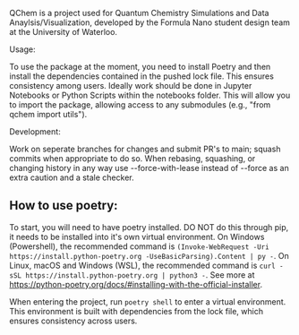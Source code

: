 QChem is a project used for Quantum Chemistry Simulations and Data Anaylsis/Visualization, developed by the Formula Nano student design team at the University of Waterloo.

Usage:

To use the package at the moment, you need to install Poetry and then install the dependencies contained in the pushed lock file. This ensures consistency among users. Ideally work should be done in Jupyter Notebooks or Python Scripts within the notebooks folder. This will allow you to import the package, allowing access to any submodules (e.g., "from qchem import utils").

Development:

Work on seperate branches for changes and submit PR's to main; squash commits when appropriate to do so. When rebasing, squashing, or changing history in any way use --force-with-lease instead of --force as an extra caution and a stale checker.

## How to use poetry:
To start, you will need to have poetry installed. DO NOT do this through pip, it needs to be installed into it's own virtual environment. 
On Windows (Powershell), the recommended command is `(Invoke-WebRequest -Uri https://install.python-poetry.org -UseBasicParsing).Content | py -`. On Linux, macOS and Windows (WSL), the recommended command is `curl -sSL https://install.python-poetry.org | python3 -`. See more at https://python-poetry.org/docs/#installing-with-the-official-installer.

When entering the project, run `poetry shell` to enter a virtual environment. This environment is built with dependencies from the lock file, which ensures consistency across users. 
